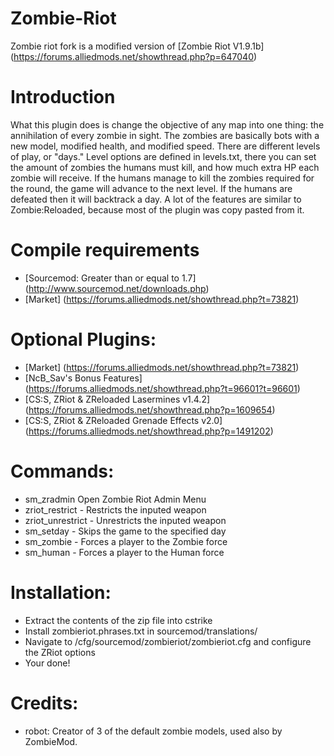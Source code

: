 # Zombie-Riot
Zombie riot fork is a modified version of [Zombie Riot V1.9.1b] (https://forums.alliedmods.net/showthread.php?p=647040)

# Introduction
What this plugin does is change the objective of any map into one thing: the annihilation of every zombie in sight. The zombies are basically bots with a new model, modified health, and modified speed. There are different levels of play, or "days." Level options are defined in levels.txt, there you can set the amount of zombies the humans must kill, and how much extra HP each zombie will receive. If the humans manage to kill the zombies required for the round, the game will advance to the next level. If the humans are defeated then it will backtrack a day. A lot of the features are similar to Zombie:Reloaded, because most of the plugin was copy pasted from it.

# Compile requirements
*   [Sourcemod: Greater than or equal to 1.7] (http://www.sourcemod.net/downloads.php)
*   [Market] (https://forums.alliedmods.net/showthread.php?t=73821)

# Optional Plugins:
*   [Market] (https://forums.alliedmods.net/showthread.php?t=73821)
*   [NcB_Sav's Bonus Features] (https://forums.alliedmods.net/showthread.php?t=96601?t=96601)
*   [CS:S, ZRiot & ZReloaded Lasermines v1.4.2] (https://forums.alliedmods.net/showthread.php?p=1609654)
*   [CS:S, ZRiot & ZReloaded Grenade Effects v2.0] (https://forums.alliedmods.net/showthread.php?p=1491202)


# Commands:
*   sm_zradmin Open Zombie Riot Admin Menu
*   zriot_restrict <weapon> - Restricts the inputed weapon
*   zriot_unrestrict <weapon> - Unrestricts the inputed weapon
*   sm_setday <day> - Skips the game to the specified day
*   sm_zombie <player> - Forces a player to the Zombie force
*   sm_human <player> - Forces a player to the Human force

# Installation:
*   Extract the contents of the zip file into cstrike
*   Install zombieriot.phrases.txt in sourcemod/translations/
*   Navigate to <yourgamedir>/cfg/sourcemod/zombieriot/zombieriot.cfg and configure the ZRiot options
*   Your done!

# Credits:
*   robot: Creator of 3 of the default zombie models, used also by ZombieMod.
